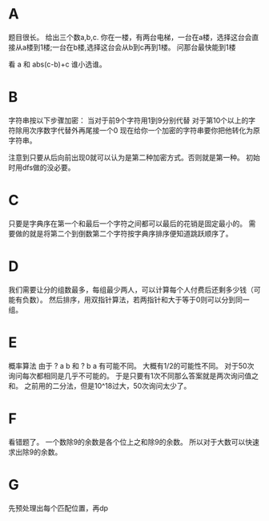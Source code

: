 # A
题目很长。 给出三个数a,b,c. 你在一楼，有两台电梯，一台在a楼，选择这台会直接从a楼到1楼;一台在b楼,选择这台会从b到c再到1楼。
问那台最快能到1楼 

看 a 和 abs(c-b)+c 谁小选谁。

# B
字符串按以下步骤加密：
当对于前9个字符用1到9分别代替
对于第10个以上的字符除用次序数字代替外再尾接一个0
现在给你一个加密的字符串要你把他转化为原字符串。

注意到只要从后向前出现0就可以认为是第二种加密方式。否则就是第一种。
初始时用dfs做的没必要。

# C
只要是字典序在第一个和最后一个字符之间都可以最后的花销是固定最小的。
需要做的就是将第二个到倒数第二个字符按字典序排序便知道跳跃顺序了。

# D
我们需要让分的组数最多，每组最少两人，可以计算每个人付费后还剩多少钱（可能有负数）。
然后排序，用双指针算法，若两指针和大于等于0则可以分到同一组。

# E
概率算法
由于 ? a b 和 ? b a 有可能不同。 大概有1/2的可能性不同。
对于50次询问每次都相同是几乎不可能的。
于是只要有1次不同那么答案就是两次询问值之和。
之前用的二分法，但是10^18过大，50次询问太少了。

# F
看错题了。
一个数除9的余数是各个位上之和除9的余数。
所以对于大数可以快速求出除9的余数。

# G
先预处理出每个匹配位置，再dp